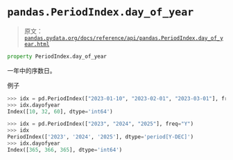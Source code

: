 # `pandas.PeriodIndex.day_of_year`

> 原文：[`pandas.pydata.org/docs/reference/api/pandas.PeriodIndex.day_of_year.html`](https://pandas.pydata.org/docs/reference/api/pandas.PeriodIndex.day_of_year.html)

```py
property PeriodIndex.day_of_year
```

一年中的序数日。

例子

```py
>>> idx = pd.PeriodIndex(["2023-01-10", "2023-02-01", "2023-03-01"], freq="D")
>>> idx.dayofyear
Index([10, 32, 60], dtype='int64') 
```

```py
>>> idx = pd.PeriodIndex(["2023", "2024", "2025"], freq="Y")
>>> idx
PeriodIndex(['2023', '2024', '2025'], dtype='period[Y-DEC]')
>>> idx.dayofyear
Index([365, 366, 365], dtype='int64') 
```
